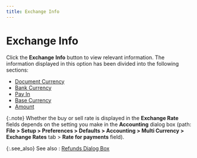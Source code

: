 ```yaml
---
title: Exchange Info
---
```


# Exchange Info


Click the **Exchange** **Info**  button to view relevant information. The information displayed in this  option has been divided into the following sections:

- [Document  Currency]({{site.pp_baseurl}}/misc/document_currency_refund_db.html)
- [Bank  Currency]({{site.pp_baseurl}}/misc/bank_currency_refund_db.html)
- [Pay  In]({{site.pp_baseurl}}/misc/pay_in_refund_db.html)
- [Base  Currency]({{site.pp_baseurl}}/misc/base_currency_refund_db.html)
- [Amount]({{site.pp_baseurl}}/misc/amount_refund_db.html)



{:.note}
Whether the buy or sell rate is displayed in the **Exchange 
 Rate** fields depends on the setting you make in the **Accounting**  dialog box (path: **File &gt; Setup &gt; 
 Preferences &gt; Defaults &gt; Accounting &gt; Multi Currency &gt; Exchange 
 Rates** tab > **Rate for payments**  field).


{:.see_also}
See also
: [Refunds  Dialog Box]({{site.pp_baseurl}}/purc-proc/pos/po-processes/payments/refunds/refunds_dialog_box_pur_con_options_payments_refunds.html)
